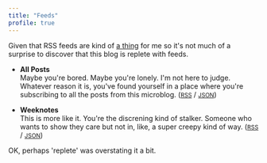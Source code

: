 ```yaml
---
title: "Feeds"
profile: true
---
```


Given that RSS feeds are kind of [a thing][post] for me so it's not much of a
surprise to discover that this blog is replete with feeds.

[post]: https://articles.inqk.net/2020/02/06/rss-and-newsletters.html

- **All Posts**  
  Maybe you're bored. Maybe you're lonely. I'm not here to judge.
  Whatever reason it is, you've found yourself in a place where you're
  subscribing to all the posts from this microblog.
  ([<small>RSS</small>][rss-ap] / [<small>JSON</small>][json-ap])

- **Weeknotes**  
  This is more like it. You're the discrening kind of stalker.
  Someone who wants to show they care but not in, like, a super creepy kind of
  way. ([<small>RSS</small>][rss-wn] / [<small>JSON</small>][json-wn])

[rss-ap]: https://updates.inqk.net/feed.xml
[json-ap]: https://updates.inqk.net/feed.json

[rss-wn]: https://updates.inqk.net/feeds/weeeknotes.xml
[json-wn]: https://updates.inqk.net/feeds/weeknotes.json

OK, perhaps 'replete' was overstating it a bit.
